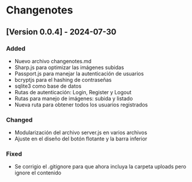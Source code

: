 # Changenotes

## [Version 0.0.4] - 2024-07-30

### Added
- Nuevo archivo changenotes.md
- Sharp.js para optimizar las imágenes subidas
- Passport.js para manejar la autenticación de usuarios
- bcryptjs para el hashing de contraseñas
- sqlite3 como base de datos
- Rutas de autenticación: Login, Register y Logout
- Rutas para manejo de imágenes: subida y listado
- Nueva ruta para obtener todos los usuarios registrados

### Changed
- Modularización del archivo server.js en varios archivos
- Ajuste en el diseño del botón flotante y la barra inferior

### Fixed
- Se corrigio el .gitignore para que ahora incluya la carpeta uploads pero ignore el contenido

